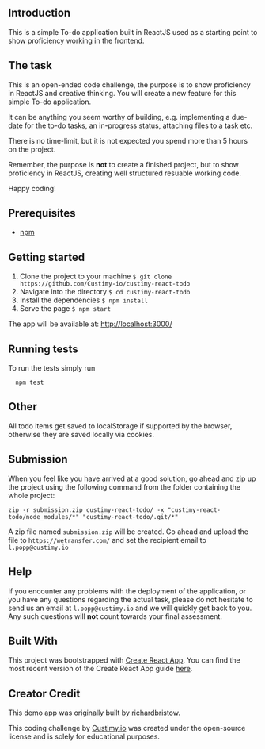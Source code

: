 ## Introduction

This is a simple To-do application built in ReactJS used as a starting point to show proficiency working in the frontend. 

## The task
This is an open-ended code challenge, the purpose is to show proficiency in ReactJS and creative thinking. 
You will create a new feature for this simple To-do application. 

It can be anything you seem worthy of building, e.g. implementing a due-date for the to-do tasks, an in-progress status, attaching files to a task etc.

There is no time-limit, but it is not expected you spend more than 5 hours on the project. 

Remember, the purpose is **not** to create a finished project, but to show proficiency in ReactJS, creating well structured resuable working code.  

Happy coding!

## Prerequisites
* [npm](https://docs.npmjs.com/cli/v7/commands/npm-install)

## Getting started
1. Clone the project to your machine ```$ git clone https://github.com/Custimy-io/custimy-react-todo```
2. Navigate into the directory ```$ cd custimy-react-todo```
3. Install the dependencies ```$ npm install```
5. Serve the page ```$ npm start```


The app will be available at: <http://localhost:3000/>

## Running tests

To run the tests simply run
```shell
  npm test
```

## Other

All todo items get saved to localStorage if supported by the browser, otherwise they are saved locally via cookies.



## Submission
When you feel like you have arrived at a good solution, go ahead and zip up the project using the following command from the folder containing the whole project:

 ```zip -r submission.zip custimy-react-todo/ -x "custimy-react-todo/node_modules/*" "custimy-react-todo/.git/*"```

A zip file named ```submission.zip``` will be created. Go ahead and upload the file to ```https://wetransfer.com/``` and set the recipient email to ```l.popp@custimy.io```

## Help
If you encounter any problems with the deployment of the application, or you have any questions regarding the actual task, 
please do not hesitate to send us an email at ```l.popp@custimy.io``` and we will quickly get back to you. 
Any such questions will **not** count towards your final assessment.


## Built With

This project was bootstrapped with [Create React App](https://github.com/facebookincubator/create-react-app).
You can find the most recent version of the Create React App guide [here](https://github.com/facebookincubator/create-react-app/blob/master/packages/react-scripts/template/README.md).

## Creator Credit

This demo app was originally built by [richardbristow](https://github.com/richardbristow/todo).

This coding challenge by [Custimy.io](https://custimy.io) was created under the open-source license and is solely for educational purposes.
